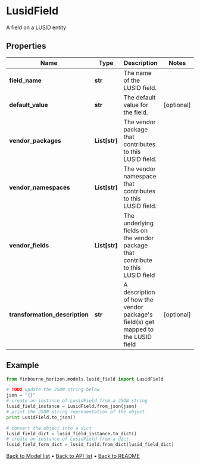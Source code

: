 # LusidField

A field on a LUSID entity

## Properties
Name | Type | Description | Notes
------------ | ------------- | ------------- | -------------
**field_name** | **str** | The name of the LUSID field. | 
**default_value** | **str** | The default value for the field. | [optional] 
**vendor_packages** | **List[str]** | The vendor package that contributes to this LUSID field. | 
**vendor_namespaces** | **List[str]** | The vendor namespace that contributes to this LUSID field. | 
**vendor_fields** | **List[str]** | The underlying fields on the vendor package that contribute to this LUSID field | 
**transformation_description** | **str** | A description of how the vendor package&#39;s field(s) get mapped to the LUSID field | [optional] 

## Example

```python
from finbourne_horizon.models.lusid_field import LusidField

# TODO update the JSON string below
json = "{}"
# create an instance of LusidField from a JSON string
lusid_field_instance = LusidField.from_json(json)
# print the JSON string representation of the object
print LusidField.to_json()

# convert the object into a dict
lusid_field_dict = lusid_field_instance.to_dict()
# create an instance of LusidField from a dict
lusid_field_form_dict = lusid_field.from_dict(lusid_field_dict)
```
[Back to Model list](../README.md#documentation-for-models) &#8226; [Back to API list](../README.md#documentation-for-api-endpoints) &#8226; [Back to README](../README.md)


